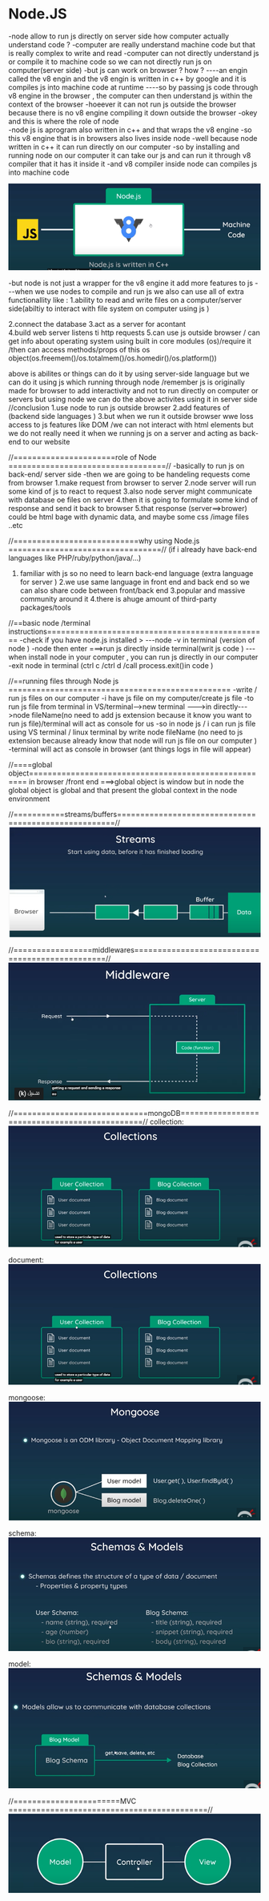 # Node.JS

-node allow to run js directly on server side
how computer actually understand code ?
-computer are really understand machine code but that is really complex to write and read
-computer can not directly understand js or compile it to machine code so we can not directly run js on computer(server side)
-but js can work on browser ? how ?
----an engin called the v8 engin and the v8 engin is written in c++ by google and it is compiles js into machine code at runtime
----so by passing js code through v8 engine in the browser , the computer can then understand js within the context of the browser
-hoeever it can not run js outside the browser because there is no v8 engine compiling it down outside the browser
-okey and this is where the role of node  
-node js is aprogram also written in c++ and that wraps the v8 engine
-so this v8 engine that is in browsers also lives inside node
-well because node written in c++ it can run directly on our computer
-so by installing and running node on our computer it can take our js and can run it through v8 compiler that it has it inside it
-and v8 compiler inside node can compiles js into machine code

![img](public/node.png)

-but node is not just a wrapper for the v8 engine it add more features to js
---when we use nodes to compile and run js we also can use all of extra functionallity like :
1.ability to read and write files on a computer/server side(abiltiy to interact with file system on computer using js )

2.connect the database
3.act as a server for acontant  
4.build web server listens ti http requests
5.can use js outside browser / can get info about operating system using built in core modules (os)/require it /then can access methods/props of this os object(os.freemem()/os.totalmem()/os.homedir()/os.platform())

above is abilites or things can do it by using server-side language but we can do it using js which running through node /remember js is originally made for browser to add interactivity and not to run directly on computer or servers but using node we can do the above activites using it in server side
//conclusion
1.use node to run js outside browser
2.add features of (backend side languages )
3.but when we run it outside browser wwe loss access to js features like DOM /we can not interact with html elements but we do not really need it when we running js on a server and acting as back-end to our website

//======================role of Node ==================================//
-basically to run js on back-end/ server side
-then we are going to be handeling requests come from browser
1.make request from browser to server
2.node server will run some kind of js to react to request
3.also node server might communicate with database oe files on server
4.then it is going to formulate some kind of response and send it back to browser
5.that response (server==>brower) could be html bage with dynamic data, and maybe some css /image files ..etc

//===========================why using Node.js =================================//
(if i already have back-end languages like PHP/ruby/python/java/...)

1. familiar with js so no need to learn back-end language (extra language for server )
   2.we use same language in front end and back end so we can also share code between front/back end
   3.popular and massive community around it
   4.there is ahuge amount of third-party packages/tools

//==basic node /terminal instructions================================================
-check if you have node.js installed >
---node -v in terminal (version of node )
-node then enter ===>run js directly inside terminal(writ js code )
---when install node in your computer , you can run js directly in our computer
-exit node in terminal (ctrl c /ctrl d /call process.exit()in code )

//==running files through Node js ================================================
-write / run js files on our computer
-i have js file on my computer/create js file
-to run js file from terminal in VS/terminal-->new terminal --->in directly--->node fileName(no need to add js extension because it know you want to run js file)/terminal will act as console for us
-so in node js / i can run js file using VS terminal / linux terminal by write node fileName (no need to js extension because already know that node will run js file on our computer )
-terminal will act as console in browser (ant things logs in file will appear)

//====global object=====================================================
in browser /front end ===>global object is window
but in node the global object is global and that present the global context in the node environment

//===========streams/buffers=====================================================//
![img](img/2.png)

//=================middlewares================================================//
![img](img/middleware.png)

//=============================mongoDB==============================================//
collection:
![img](img/collection.png)

document:
![img](img/collection.png)

mongoose:
![img](img/mongoose.png)

schema:
![img](img/schema.png)

model:
![img](img/model.png)

//=======================MVC ===========================================//
![img](img/mvc.png)
